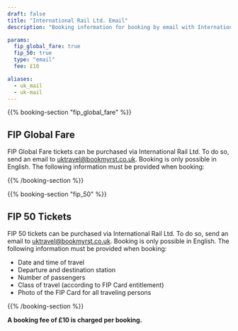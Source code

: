 ```yaml
---
draft: false
title: "International Rail Ltd. Email"
description: "Booking information for booking by email with International Rail Ltd."

params:
  fip_global_fare: true
  fip_50: true
  type: "email"
  fee: £10

aliases:
  - uk_mail
  - uk-mail
---
```


{{% booking-section "fip_global_fare" %}}

## FIP Global Fare

FIP Global Fare tickets can be purchased via International Rail Ltd. To do so, send an email to [uktravel@bookmyrst.co.uk](mailto:uktravel@bookmyrst.co.uk). Booking is only possible in English. The following information must be provided when booking:

{{% /booking-section %}}

{{% booking-section "fip_50" %}}

## FIP 50 Tickets

FIP 50 tickets can be purchased via International Rail Ltd. To do so, send an email to [uktravel@bookmyrst.co.uk](mailto:uktravel@bookmyrst.co.uk). Booking is only possible in English. The following information must be provided when booking:

- Date and time of travel
- Departure and destination station
- Number of passengers
- Class of travel (according to FIP Card entitlement)
- Photo of the FIP Card for all traveling persons

{{% /booking-section %}}

**A booking fee of £10 is charged per booking.**
